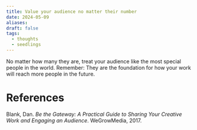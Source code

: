 ```yaml
---
title: Value your audience no matter their number
date: 2024-05-09
aliases: 
draft: false
tags:
  - thoughts
  - seedlings
---
```

No matter how many they are, treat your audience like the most special people in the world. Remember: They are the foundation for how your work will reach more people in the future.

# References

Blank, Dan. _Be the Gateway: A Practical Guide to Sharing Your Creative Work and Engaging an Audience_. WeGrowMedia, 2017.
